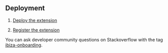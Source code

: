 ## Deployment

1. [Deploy the extension](#deploy-the-extension)

1. [Register the extension](#register-the-extension)

You can ask developer community questions on Stackoverflow with the tag [ibiza-onboarding](https://stackoverflow.microsoft.com/questions/tagged/ibiza-onboarding).